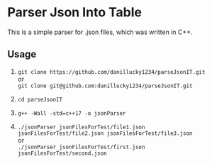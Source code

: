 # Parser Json Into Table

This is a simple parser for .json files, which was written in C++. 

## Usage

1. `git clone https://github.com/danillucky1234/parseJsonIT.git`  
or  
`git clone git@github.com:danillucky1234/parseJsonIT.git`

2. `cd parseJsonIT`

3. `g++ -Wall -std=c++17 -o jsonParser`

4. `./jsonParser jsonFilesForTest/file1.json jsonFilesForTest/file2.json jsonFilesForTest/file3.json`  
or  
`./jsonParser jsonFilesForTest/first.json jsonFilesForTest/second.json`